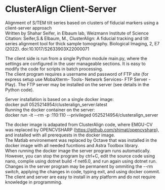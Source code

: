 # ClusterAlign Client-Server
Alignment of S/TEM tilt series based on clusters of fiducial markers using a client-server approach <br />
Written by Shahar Seifer, in Elbaum lab, Weizmann Institute of Science <br />
Citation: Seifer,S.& Elbaum, M., ClusterAlign: A fiducial tracking and tilt series alignment tool for thick sample tomography. Biological Imaging, 2, E7 (2022). doi:10.1017/S2633903X22000071  <br/>

The client side is run from a single Python module main.py, where the settings are configured in the user manageable sections. It is easy to modify the code for scripts in batch processing. <br />
The client program requires a username and password of FTP site (for express setup use MobaXterm- Tools- Network Services- FTP Server -Play). The FTP server may be installed on the server (see details in the Python code).<br />

Server installation is based on a single docker image:<br />
docker pull 0525214954/clusteralign_server:latest<br />
Running the docker container on the server:<br />
docker run -it --rm -p <server IP>:110:110 --privileged 0525214954/clusteralign_server <br />

The docker image is adapated from ClusterAlign code, where EMGU-CV was replaced by OPENCVSHARP (https://github.com/shimat/opencvsharp), and installed with all prerequests in the docker image.<br />
The Matlab environement was replaced by Octave that was installed in the docker image with all needed fucntions and Astra Toolbox library.<br />
When running the docker image the server program runs automatically. However, you can stop the program by ctrl+C, edit the source code using nano, complie using dotnet build -f net6.0, and run again using dotnet run.<br />
Changes in the server program may be permanent by ommiting the --rm switch, applying the changes in code, typing exit, and using docker commit.<br/>
The client and server are easy to install in any platform and do not require knowledge in programming.<br />


